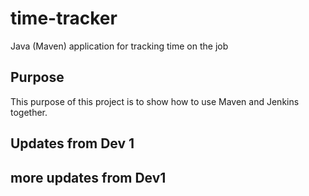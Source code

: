 # time-tracker
Java (Maven) application for tracking time on the job

## Purpose

This purpose of this project is to show how to use Maven and Jenkins together.

## Updates from Dev 1
## more updates from Dev1

